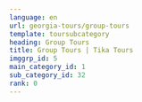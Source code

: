 ```yaml
---
language: en
url: georgia-tours/group-tours
template: toursubcategory
heading: Group Tours
title: Group Tours | Tika Tours
imggrp_id: 5
main_category_id: 1
sub_category_id: 32
rank: 0
---
```

<div class="row content-row"><!-- 2228 (0)-->

</div>
